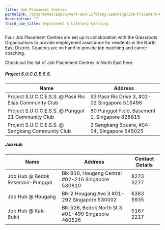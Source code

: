 ```yaml
---
title: Job Placement Centres
permalink: /programmes/Employment-and-Lifelong-Learning/Job-Placement-Centres
description: ""
third_nav_title: Employment & Lifelong Learning
---
```

Four Job Placement Centres are set up in collaboration with the Grassroots Organisations to provide employment assistance for residents in the North East District. Coaches are on hand to provide job matching and career coaching. 

Check out the list of Job Placement Centres in North East here:

##### Project S.U.C.C.E.S.S.

| Name | Address |
| -------- | -------- |
| Project S.U.C.C.E.S.S. @ Pasir Ris Elias Community Club | 93 Pasir Ris Drive 3, #02-02 Singapore 519498 |
| Project S.U.C.C.E.S.S. @ Punggol 21 Community Club | 80 Punggol Field, Basement 1, Singapore 828815 |
| Project S.U.C.C.E.S.S. @ Sengkang Community Club | 2 Sengkang Square, #04-04, Singapore 545025 |

##### Job Hub


| Name | Address | Contact Details
| -------- | -------- | ------- |
| Job Hub @ Bedok Reservoir-Punggol | Blk 810, Hougang Central #02-216 Singapore 530810 | 8273 3277 |
| Job Hub @ Hougang | Blk 2 Hougang Ave 3 #01-292 Singapore 530002 | 6383 5935 |
| Job Hub @ Kaki Bukit | Blk 526, Bedok North St 3 #01-490 Singapore 460526 | 9167 2217 |